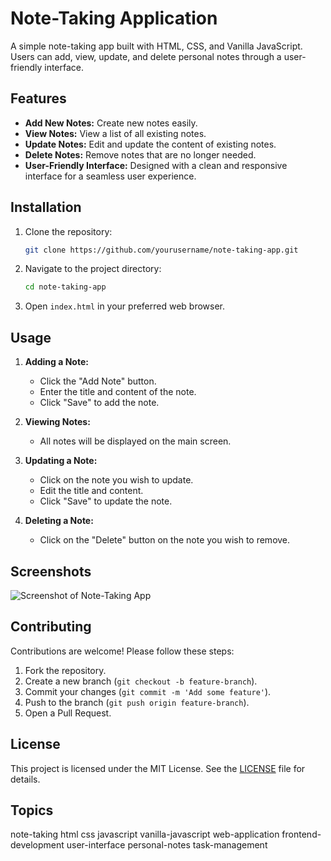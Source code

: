 # Note-Taking Application

A simple note-taking app built with HTML, CSS, and Vanilla JavaScript. Users can add, view, update, and delete personal notes through a user-friendly interface.

## Features

- **Add New Notes:** Create new notes easily.
- **View Notes:** View a list of all existing notes.
- **Update Notes:** Edit and update the content of existing notes.
- **Delete Notes:** Remove notes that are no longer needed.
- **User-Friendly Interface:** Designed with a clean and responsive interface for a seamless user experience.

## Installation

1. Clone the repository:
    ```bash
    git clone https://github.com/yourusername/note-taking-app.git
    ```

2. Navigate to the project directory:
    ```bash
    cd note-taking-app
    ```

3. Open `index.html` in your preferred web browser.

## Usage

1. **Adding a Note:**
    - Click the "Add Note" button.
    - Enter the title and content of the note.
    - Click "Save" to add the note.

2. **Viewing Notes:**
    - All notes will be displayed on the main screen.

3. **Updating a Note:**
    - Click on the note you wish to update.
    - Edit the title and content.
    - Click "Save" to update the note.

4. **Deleting a Note:**
    - Click on the "Delete" button on the note you wish to remove.

## Screenshots

![Screenshot of Note-Taking App](path/to/screenshot.png)

## Contributing

Contributions are welcome! Please follow these steps:

1. Fork the repository.
2. Create a new branch (`git checkout -b feature-branch`).
3. Commit your changes (`git commit -m 'Add some feature'`).
4. Push to the branch (`git push origin feature-branch`).
5. Open a Pull Request.

## License

This project is licensed under the MIT License. See the [LICENSE](LICENSE) file for details.

## Topics

note-taking html css javascript vanilla-javascript web-application frontend-development user-interface personal-notes task-management
